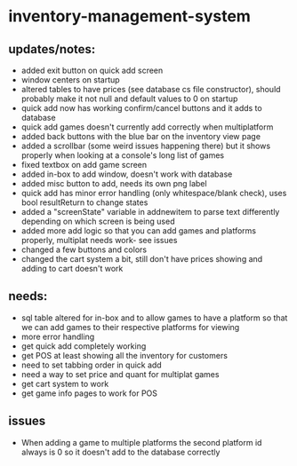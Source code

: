 # inventory-management-system

## updates/notes:

* added exit button on quick add screen
* window centers on startup
* altered tables to have prices (see database cs file constructor), should probably make it not null and default values to 0 on startup
* quick add now has working confirm/cancel buttons and it adds to database
* quick add games doesn't currently add correctly when multiplatform
* added back buttons with the blue bar on the inventory view page 
* added a scrollbar (some weird issues happening there) but it shows properly when looking at a console's long list of games
* fixed textbox on add game screen
* added in-box to add window, doesn't work with database
* added misc button to add, needs its own png label
* quick add has minor error handling (only whitespace/blank check), uses bool resultReturn to change states
* added a "screenState" variable in addnewitem to parse text differently depending on which screen is being used
* added more add logic so that you can add games and platforms properly, multiplat needs work- see issues
* changed a few buttons and colors
* changed the cart system a bit, still don't have prices showing and adding to cart doesn't work

## needs:

* sql table altered for in-box and to allow games to have a platform so that we can add games to their respective platforms for viewing
* more error handling
* get quick add completely working
* get POS at least showing all the inventory for customers
* need to set tabbing order in quick add
* need a way to set price and quant for multiplat games
* get cart system to work
* get game info pages to work for POS

## issues
* When adding a game to multiple platforms the second platform id always is 0 so it doesn't add to the database correctly
